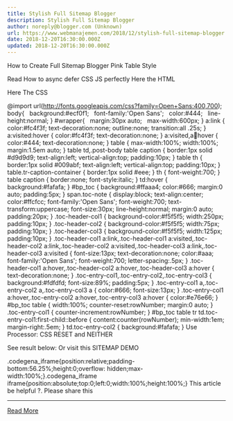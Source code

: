 ```yaml
---
title: Stylish Full Sitemap Blogger
description: Stylish Full Sitemap Blogger
author: noreply@blogger.com (Unknown)
url: https://www.webmanajemen.com/2018/12/stylish-full-sitemap-blogger.html
date: 2018-12-20T16:30:00.000Z
updated: 2018-12-20T16:30:00.000Z
---
```


How to Create Full Sitemap Blogger Pink Table Style


Read How to async defer CSS JS perfectly
Here the HTML
<div id='wrapper'>
<div id="bp_toc"></div>
<script src="https://cdn.rawgit.com/Arlina-Design/redvision/master/sitemap-content.js" type="text/javascript"></script> <script src="https://www.webmanajemen.com/feeds/posts/summary?alt=json-in-script&amp;max-results=9999&amp;callback=loadtoc" type="text/javascript"></script></div>

Here The CSS

@import url(http://fonts.googleapis.com/css?family=Open+Sans:400,700);
body{
  background:#ecf0f1;
  font-family:'Open Sans';
  color:#444;
  line-height:normal;
}
#wrapper{
  margin:30px auto;
  max-width:600px;
}
a:link {
color:#fc4f3f;
text-decoration:none;
outline:none;
transition:all .25s;
}
a:visited:hover {
color:#fc4f3f;
text-decoration:none;
}
a:visited,a:link:hover {
color:#444;
text-decoration:none;
}
table {
max-width:100%;
width:100%;
margin:1.5em auto;
}
table td,.post-body table caption {
border:1px solid #d9d9d9;
text-align:left;
vertical-align:top;
padding:10px;
}
table th {
border:1px solid #009abf;
text-align:left;
vertical-align:top;
padding:10px;
}
table.tr-caption-container {
border:1px solid #eee;
}
th {
font-weight:700;
}
table caption {
border:none;
font-style:italic;
}
td:hover {
background:#fafafa;
}
#bp_toc {
background:#ffaaa4;
color:#666;
margin:0 auto;
padding:5px;
}
span.toc-note {
display:block;
text-align:center;
color:#ffcfcc;
font-family:'Open Sans';
font-weight:700;
text-transform:uppercase;
font-size:30px;
line-height:normal;
margin:0 auto;
padding:20px;
}
.toc-header-col1 {
background-color:#f5f5f5;
width:250px;
padding:10px;
}
.toc-header-col2 {
background-color:#f5f5f5;
width:75px;
padding:10px;
}
.toc-header-col3 {
background-color:#f5f5f5;
width:125px;
padding:10px;
}
.toc-header-col1 a:link,.toc-header-col1 a:visited,.toc-header-col2 a:link,.toc-header-col2 a:visited,.toc-header-col3 a:link,.toc-header-col3 a:visited {
font-size:13px;
text-decoration:none;
color:#aaa;
font-family:'Open Sans';
font-weight:700;
letter-spacing:.5px;
}
.toc-header-col1 a:hover,.toc-header-col2 a:hover,.toc-header-col3 a:hover {
text-decoration:none;
}
.toc-entry-col1,.toc-entry-col2,.toc-entry-col3 {
background:#fdfdfd;
font-size:89%;
padding:5px;
}
.toc-entry-col1 a,.toc-entry-col2 a,.toc-entry-col3 a {
color:#666;
font-size:13px;
}
.toc-entry-col1 a:hover,.toc-entry-col2 a:hover,.toc-entry-col3 a:hover {
color:#e76e66;
}
#bp_toc table {
width:100%;
counter-reset:rowNumber;
margin:0 auto;
}
.toc-entry-col1 {
counter-increment:rowNumber;
}
#bp_toc table tr td.toc-entry-col1:first-child::before {
content:counter(rowNumber);
min-width:1em;
margin-right:.5em;
}
td.toc-entry-col2 {
background:#fafafa;
}
Use Processor: CSS RESET and NEITHER


See result below:
Or visit this SITEMAP DEMO


.codegena_iframe{position:relative;padding-bottom:56.25%;height:0;overflow: hidden;max-width:100%;}.codegena_iframe iframe{position:absolute;top:0;left:0;width:100%;height:100%;}
This article be helpful ?. Please share this<hr/> <a href="https://www.webmanajemen.com/2018/12/stylish-full-sitemap-blogger.html" rel="follow" class="button" id="read-more">Read More</a>